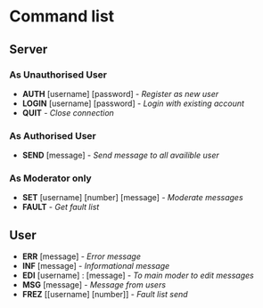 # Command list

## Server

### As Unauthorised User
- **AUTH** [username] [password] - *Register as new user*
- **LOGIN** [username] [password] - *Login with existing account*
- **QUIT** - *Close connection*

### As Authorised User
- **SEND** [message] - *Send message to all availible user*

### As Moderator only
- **SET** [username] [number] [message] - *Moderate messages*
- **FAULT** - *Get fault list*

## User
- **ERR** [message] - *Error message*
- **INF** [message] - *Informational message*
- **EDI** [username] : [message] - *To main moder to edit messages*
- **MSG** [message] - *Message from users*
- **FREZ** [[username] [number]] - *Fault list send*
